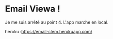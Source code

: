 # Email Viewa !

Je me suis arrêté au point 4. L'app marche en local.

heroku :https://email-clem.herokuapp.com/

